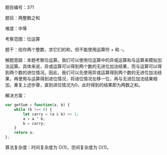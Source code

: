 题目编号：371

题目：两整数之和

难度：中等

考察范围：位运算

题干：给你两个整数，求它们的和，但不能使用运算符 + 和 -。

解题思路：本题考察位运算。我们可以使用位运算中的异或运算和与运算来模拟加法运算。具体来说，异或运算可以得到两个数的无进位加法结果，而与运算可以得到两个数的进位情况。因此，我们可以先使用异或运算得到两个数的无进位加法结果，再使用与运算得到进位情况，将进位情况左移一位，再与无进位加法结果相加，重复上述步骤，直到进位情况为0，此时得到的结果即为两数之和。

解决方案：

```javascript
var getSum = function(a, b) {
    while (b !== 0) {
        let carry = (a & b) << 1;
        a = a ^ b;
        b = carry;
    }
    return a;
};
```

算法复杂度：时间复杂度为 O(1)，空间复杂度为 O(1)。